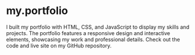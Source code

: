 # my.portfolio
I built my portfolio with HTML, CSS, and JavaScript to display my skills and projects. The portfolio features a responsive design and interactive elements, showcasing my work and professional details. Check out the code and live site on my GitHub repository.
